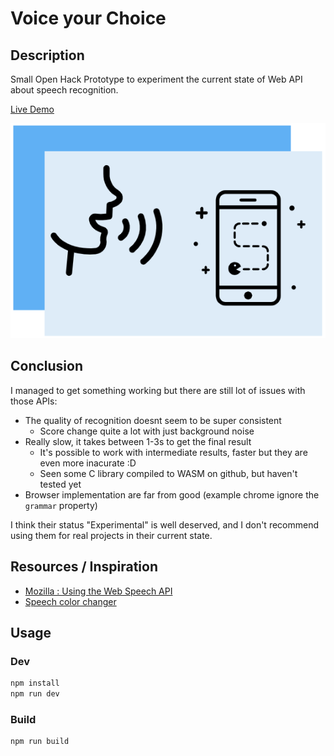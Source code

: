 # Voice your Choice

## Description

Small Open Hack Prototype to experiment the current state of Web API about speech recognition.

[Live Demo](https://kefniark.github.io/voice-your-choice/assets/)

![Logo](./logo.png)

## Conclusion

I managed to get something working but there are still lot of issues with those APIs:
* The quality of recognition doesnt seem to be super consistent
    * Score change quite a lot with just background noise
* Really slow, it takes between 1-3s to get the final result
    * It's possible to work with intermediate results, faster but they are even more inacurate :D
    * Seen some C library compiled to WASM on github, but haven't tested yet
* Browser implementation are far from good (example chrome ignore the `grammar` property)

I think their status "Experimental" is well deserved, and I don't recommend using them for real projects in their current state.

## Resources / Inspiration

* [Mozilla : Using the Web Speech API](https://developer.mozilla.org/en-US/docs/Web/API/Web_Speech_API/Using_the_Web_Speech_API)
* [Speech color changer](https://mdn.github.io/web-speech-api/speech-color-changer/)

## Usage

### Dev

```sh
npm install
npm run dev
```

### Build

```sh
npm run build
```
